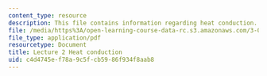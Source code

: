 ```yaml
---
content_type: resource
description: This file contains information regarding heat conduction.
file: /media/https%3A/open-learning-course-data-rc.s3.amazonaws.com/3-044-materials-processing-spring-2013/c4d4745ef78a9c5fcb5986f934f8aab8_MIT3_044S13_Lec02.pdf
file_type: application/pdf
resourcetype: Document
title: Lecture 2 Heat conduction
uid: c4d4745e-f78a-9c5f-cb59-86f934f8aab8
---
```

